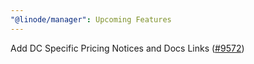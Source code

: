 ```yaml
---
"@linode/manager": Upcoming Features
---
```


Add DC Specific Pricing Notices and Docs Links ([#9572](https://github.com/linode/manager/pull/9572))
